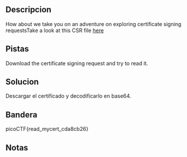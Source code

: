 ## Descripcion

How about we take you on an adventure on exploring certificate signing requestsTake a look at this CSR file [here](https://artifacts.picoctf.net/c/422/readmycert.csr)
## Pistas

Download the certificate signing request and try to read it.

## Solucion

Descargar el certificado y decodificarlo en base64.

## Bandera

picoCTF{read_mycert_cda8cb26}

## Notas
